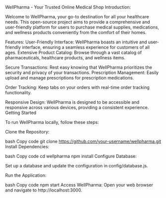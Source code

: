 WellPharma - Your Trusted Online Medical Shop
Introduction:

Welcome to WellPharma, your go-to destination for all your healthcare needs. This open-source project aims to provide a comprehensive and user-friendly platform for users to purchase medical supplies, medications, and wellness products conveniently from the comfort of their homes.


Features:
User-Friendly Interface: WellPharma boasts an intuitive and user-friendly interface, ensuring a seamless experience for customers of all ages.
Extensive Product Catalog: Browse through a vast catalog of pharmaceuticals, healthcare products, and wellness items.

Secure Transactions: Rest easy knowing that WellPharma prioritizes the security and privacy of your transactions.
Prescription Management: Easily upload and manage prescriptions for prescription medications.

Order Tracking: Keep tabs on your orders with real-time order tracking functionality.

Responsive Design: WellPharma is designed to be accessible and responsive across various devices, providing a consistent experience.
Getting Started

To run WellPharma locally, follow these steps:

Clone the Repository:


bash
Copy code
git clone https://github.com/your-username/wellpharma.git
Install Dependencies:

bash
Copy code
cd wellpharma
npm install
Configure Database:

Set up a database and update the configuration in config/database.js.

Run the Application:

bash
Copy code
npm start
Access WellPharma:
Open your web browser and navigate to http://localhost:3000.

